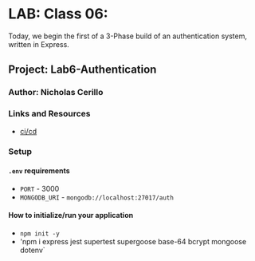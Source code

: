 # LAB: Class 06: 
Today, we begin the first of a 3-Phase build of an authentication system, written in Express. 

## Project: Lab6-Authentication

### Author: Nicholas Cerillo

### Links and Resources

- [ci/cd](https://github.com/nacerillo/basic-auth/actions)

### Setup

#### `.env` requirements

- `PORT` - 3000
- `MONGODB_URI` - `mongodb://localhost:27017/auth`

#### How to initialize/run your application
- `npm init -y`
- 'npm i express jest supertest supergoose base-64 bcrypt mongoose dotenv`

